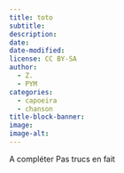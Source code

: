 ```yaml
---
title: toto
subtitle: 
description: 
date: 
date-modified: 
license: CC BY-SA
author: 
  - Z.
  - PYM
categories: 
  - capoeira
  - chanson
title-block-banner: 
image: 
image-alt: 
---
```


A compléter
Pas trucs en fait
